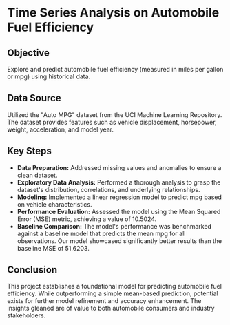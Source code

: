 # Time Series Analysis on Automobile Fuel Efficiency 

## Objective
Explore and predict automobile fuel efficiency (measured in miles per gallon or mpg) using historical data.

## Data Source
Utilized the "Auto MPG" dataset from the UCI Machine Learning Repository. The dataset provides features such as vehicle displacement, horsepower, weight, acceleration, and model year.

## Key Steps
- **Data Preparation:** Addressed missing values and anomalies to ensure a clean dataset.
- **Exploratory Data Analysis:** Performed a thorough analysis to grasp the dataset's distribution, correlations, and underlying relationships.
- **Modeling:** Implemented a linear regression model to predict mpg based on vehicle characteristics.
- **Performance Evaluation:** Assessed the model using the Mean Squared Error (MSE) metric, achieving a value of 10.5024.
- **Baseline Comparison:** The model's performance was benchmarked against a baseline model that predicts the mean mpg for all observations. Our model showcased significantly better results than the baseline MSE of 51.6203.

## Conclusion
This project establishes a foundational model for predicting automobile fuel efficiency. While outperforming a simple mean-based prediction, potential exists for further model refinement and accuracy enhancement. The insights gleaned are of value to both automobile consumers and industry stakeholders.
